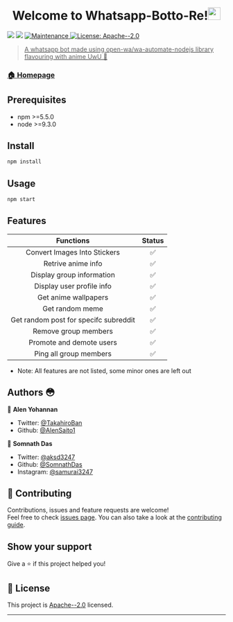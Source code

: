 <h1 align="center">Welcome to Whatsapp-Botto-Re!<img src="https://github.com/TheDudeThatCode/TheDudeThatCode/blob/master/Assets/Hi.gif" width="29px"> </h1>
<p>
  <img src="https://img.shields.io/badge/npm-%3E%3D5.5.0-blue.svg" />
  <img src="https://img.shields.io/badge/node-%3E%3D9.3.0-blue.svg" />
  <a href="https://github.com/SomnathDas/Whatsapp-Botto-Re/edit/master/commit-activity" target="_blank">
    <img alt="Maintenance" src="https://img.shields.io/badge/Maintained%3F-yes-green.svg" />
  </a>
  <a href="https://github.com/SomnathDas/Whatsapp-Botto-Re/blob/master/LICENSE" target="_blank">
    <img alt="License: Apache--2.0" src="https://img.shields.io/github/license/AlenSaito1/Whatsapp-Botto-Re" />
</p>

> A whatsapp bot made using open-wa/wa-automate-nodejs library flavouring with anime UwU 🤗️

### 🏠 [Homepage](https://github.com/SomnathDas/Whatsapp-Botto-Re)

## Prerequisites

- npm >=5.5.0
- node >=9.3.0

## Install

```sh
npm install
```

## Usage

```sh
npm start
```

## Features 

| Functions                     | Status |
|:-----------------------------:|:------:|
| Convert Images Into Stickers  | :white_check_mark: |
| Retrive anime info            | :white_check_mark: |
| Display group information     | :white_check_mark: |
| Display user profile info     | :white_check_mark: |
| Get anime wallpapers          | :white_check_mark: |
| Get random meme               | :white_check_mark: |
| Get random post for specifc subreddit| :white_check_mark: |
| Remove group members          | :white_check_mark: |
| Promote and demote users      | :white_check_mark: |
| Ping all group members        | :white_check_mark: |

* Note: All features are not listed, some minor ones are left out


## Authors 😳️

👤 **Alen Yohannan**

* Twitter: [@TakahiroBan](https://twitter.com/TakahiroBan)
* Github: [@AlenSaito1](https://github.com/AlenSaito1)

👤 **Somnath Das**

* Twitter: [@aksd3247](https://twitter.com/aksd3247)
* Github: [@SomnathDas](https://github.com/SomnathDas)
* Instagram: [@samurai3247](https://www.instagram.com/samurai3247)

## 🤝 Contributing

Contributions, issues and feature requests are welcome!<br />Feel free to check [issues page](https://github.com/SomnathDas/Whatsapp-Botto-Re/issues). You can also take a look at the [contributing guide](https://github.com/SomnathDas/Whatsapp-Botto-Re/edit/master/CONTRIBUTING.md).

## Show your support

Give a ⭐️ if this project helped you!

## 📝 License

This project is [Apache--2.0](https://github.com/SomnathDas/Whatsapp-Botto-Re/blob/master/LICENSE) licensed.

***
